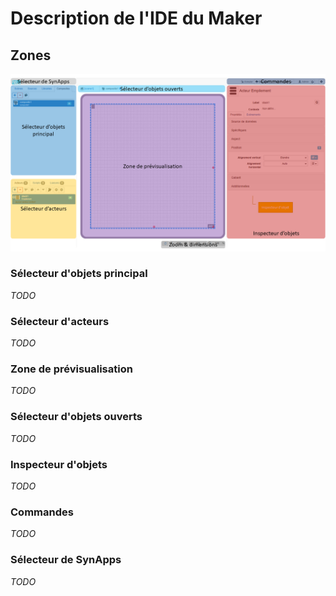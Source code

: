 # Description de l'IDE du Maker

## Zones

![Maker](assets/maker.png)

### Sélecteur d'objets principal

*TODO*

### Sélecteur d'acteurs

*TODO*

### Zone de prévisualisation

*TODO*

### Sélecteur d'objets ouverts

*TODO*

### Inspecteur d'objets

*TODO*

### Commandes

*TODO*

### Sélecteur de SynApps

*TODO*